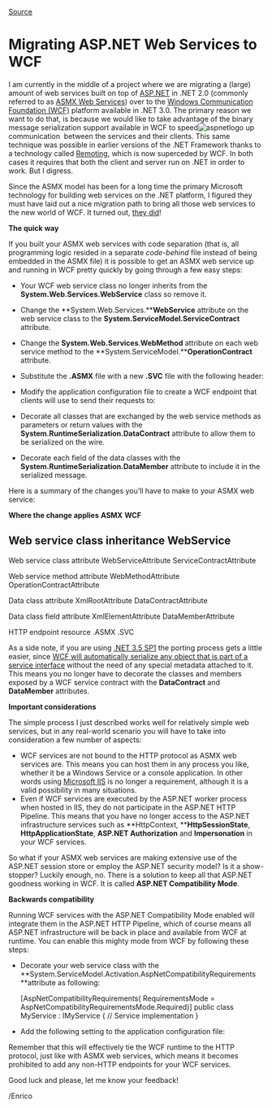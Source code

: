 [Source](http://megakemp.com/2008/11/27/migrating-aspnet-web-services-to-wcf/ "Permalink to Migrating ASP.NET Web Services to WCF")

# Migrating ASP.NET Web Services to WCF

I am currently in the middle of a project where we are migrating a (large) amount of web services built on top of [ASP.NET][1] in .NET 2.0 (commonly referred to as [ASMX Web Services][2]) over to the [Windows Communication Foundation (WCF)][3] platform available in .NET 3.0.
The primary reason we want to do that, is because we would like to take advantage of the binary message serialization support available in WCF to speed![aspnetlogo][4] up communication  between the services and their clients. This same technique was possible in earlier versions of the .NET Framework thanks to a technology called [Remoting][5], which is now superceded by WCF. In both cases it requires that both the client and server run on .NET in order to work. But I digress.

Since the ASMX model has been for a long time the primary Microsoft technology for building web services on the .NET platform, I figured they must have laid out a nice migration path to bring all those web services to the new world of WCF. It turned out, [they did][6]!

**The quick way**

If you built your ASMX web services with code separation (that is, all programming logic resided in a separate _code-behind_ file instead of being embedded in the ASMX file) it is possible to get an ASMX web service up and running in WCF pretty quickly by going through a few easy steps:

  * Your WCF web service class no longer inherits from
the  **System.Web.Services.WebService** class so remove it.
  * Change the **System.Web.Services.****WebService** attribute on the web service class to the **System.ServiceModel.ServiceContract** attribute.
  * Change the **System.Web.Services**.**WebMethod** attribute on each web service method to the **System.ServiceModel.****OperationContract** attribute.
  * Substitute the **.ASMX** file with a new **.SVC** file with the following header:


    

  * Modify the application configuration file to create a WCF endpoint that clients will use to send their requests to:


    
        
            
                
                    
                    
                
            
        
        
            
                
                
                
                    
                        
                    
                
            
        
    

  * Decorate all classes that are exchanged by the web service methods as parameters or return values with the **System.RuntimeSerialization.DataContract** attribute to allow them to be serialized on the wire.
  * Decorate each field of the data classes with the **System.RuntimeSerialization.DataMember** attribute to include it in the serialized message.

Here is a summary of the changes you’ll have to make to your ASMX web service:

**Where the change applies**
**ASMX**
**WCF**

Web service class inheritance
WebService
-

Web service class attribute
WebServiceAttribute
ServiceContractAttribute

Web service method attribute
WebMethodAttribute
OperationContractAttribute

Data class attribute
XmlRootAttribute
DataContractAttribute

Data class field attribute
XmlElementAttribute
DataMemberAttribute

HTTP endpoint resource
.ASMX
.SVC

As a side note, if you are using [.NET 3.5 SP1][7] the porting process gets a little easier, since [WCF will automatically serialize any object that is part of a service interface][8] without the need of any special metadata attached to it. This means you no longer have to decorate the classes and members exposed by a WCF service contract with the **DataContract** and **DataMember** attributes.

**Important considerations**

The simple process I just described works well for relatively simple web services, but in any real-world scenario you will have to take into consideration a few number of aspects:

  * WCF services are not bound to the HTTP protocol as ASMX web services are. This means you can host them in any process you like, whether it be a Windows Service or a console application. In other words using [Microsoft IIS][9] is no longer a requirement, although it is a valid possibility in many situations.
  * Even if WCF services are executed by the ASP.NET worker process when hosted in IIS, they do not participate in the ASP.NET HTTP Pipeline. This means that you have no longer access to the ASP.NET infrastructure services such as **HttpContext, ****HttpSessionState**, **HttpApplicationState**, **ASP.NET Authorization** and **Impersonation** in your WCF services.

So what if your ASMX web services are making extensive use of the ASP.NET session store or employ the ASP.NET security model? Is it a show-stopper?
Luckily enough, no. There is a solution to keep all that ASP.NET goodness working in WCF. It is called **ASP.NET Compatibility Mode**.

**Backwards compatibility**

Running WCF services with the ASP.NET Compatibility Mode enabled will integrate them in the ASP.NET HTTP Pipeline, which of course means all ASP.NET infrastructure will be back in place and available from WCF at runtime.
You can enable this mighty mode from WCF by following these steps:

  * Decorate your web service class with the **System.ServiceModel.Activation.AspNetCompatibilityRequirements **attribute as following:


    [AspNetCompatibilityRequirements(
        RequirementsMode = AspNetCompatibilityRequirementsMode.Required)]
    public class MyService : IMyService
    {
        // Service implementation
    }

  * Add the following setting to the application configuration file:


    
        
    

Remember that this will effectively tie the WCF runtime to the HTTP protocol, just like with ASMX web services, which means it becomes prohibited to add any non-HTTP endpoints for your WCF services.

Good luck and please, let me know your feedback!

/Enrico

   [1]: http://www.asp.net/get-started/
   [2]: http://msdn.microsoft.com/en-us/library/ms972326.aspx
   [3]: http://msdn.microsoft.com/en-us/netframework/aa663324.aspx
   [4]: http://megakemp.files.wordpress.com/2008/11/aspnetlogo-thumb.png?w=160&h=48
   [5]: http://msdn.microsoft.com/en-us/library/kwdt6w2k(VS.80).aspx
   [6]: http://msdn.microsoft.com/en-us/library/ms730214(VS.85).aspx
   [7]: http://www.microsoft.com/downloads/details.aspx?FamilyID=ab99342f-5d1a-413d-8319-81da479ab0d7&displaylang=en
   [8]: http://www.pluralsight.com/community/blogs/aaron/archive/2008/05/13/50934.aspx
   [9]: http://www.iis.net/getstarted
